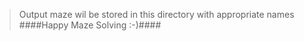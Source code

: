 >Output maze wil be stored in this directory with appropriate names   
####Happy Maze Solving :-)####
